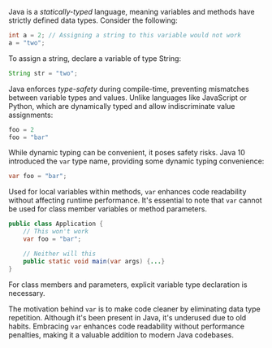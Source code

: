 Java is a _statically-typed_ language, meaning variables and methods have strictly defined data types. Consider the following:

```java
int a = 2; // Assigning a string to this variable would not work
a = "two";
```

To assign a string, declare a variable of type String:

```java
String str = "two";
```

Java enforces _type-safety_ during compile-time, preventing mismatches between variable types and values. Unlike languages 
like JavaScript or Python, which are dynamically typed and allow indiscriminate value assignments:

```python
foo = 2
foo = "bar"
```

While dynamic typing can be convenient, it poses safety risks. Java 10 introduced the `var` type name, providing some dynamic 
typing convenience:

```java
var foo = "bar";
```

Used for local variables within methods, `var` enhances code readability without affecting runtime performance. It's essential 
to note that `var` cannot be used for class member variables or method parameters.

```java
public class Application {
    // This won't work
    var foo = "bar";

    // Neither will this
    public static void main(var args) {...}
}
```

For class members and parameters, explicit variable type declaration is necessary.

The motivation behind `var` is to make code cleaner by eliminating data type repetition. Although it's been present in Java, 
it's underused due to old habits. Embracing `var` enhances code readability without performance penalties, making it a valuable 
addition to modern Java codebases.